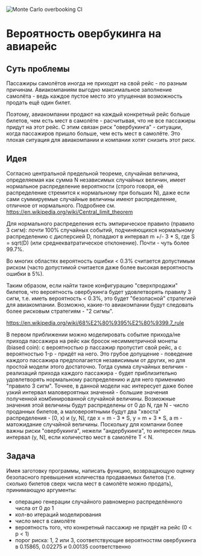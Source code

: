 ![Monte Carlo overbooking CI](https://github.com/itiviti-cpp-master/monte-carlo-overbooking/workflows/Monte%20Carlo%20overbooking%20CI/badge.svg)
# Вероятность овербукинга на авиарейс

## Суть проблемы

Пассажиры самолётов иногда не приходят на свой рейс - по разным причинам. Авиакомпаниям выгодно максимальное заполнение самолёта - ведь каждое пустое место это упущенная возможность продать ещё один билет.

Поэтому, авиакомпании продают на каждый конкретный рейс больше билетов, чем есть мест в самолёте - расчитывая, что не все пассажиры придут на этот рейс. С этим связан риск "овербукинга" - ситуации, когда
пассажиров пришло больше, чем есть мест в самолёте. Это плохая ситуация для авиакомпании и компании хотят снизить этот риск.

## Идея

Согласно центральной предельной теореме, случайная величина, определяемая как сумма N независимых случайных величин, имеет нормальное распределение вероятности (строго говоря, её распределение стремится к
нормальному при больших N), даже если сами суммируемые случайные величины имеют распределение, отличное от нормального. Подробнее см. https://en.wikipedia.org/wiki/Central_limit_theorem

Для нормального распределения есть эмпирическое правило (правило 3 сигм): _почти_ 100% случайных событий, подчиняющихся нормальному распределению с дисперсией D, попадают в интервал m +/- 3 * S, где S = sqrt(D)
(или среднекватратическое отклонение). Почти - чуть более 99.7%.

Во многих областях вероятность ошибки < 0.3% считается допустимым риском (часто допустимой считается даже более высокая вероятность ошибки в 5%).

Таким образом, если найти такое конфигурацию "сверхпродажи" билетов, что вероятность овербукинга будет удовлетворять правилу 3 сигм, т.е. иметь вероятность < 0.3%, это будет "безопасной" стратегией для
авиакомпании. Возможно, какие-то авиакомпании будут следовать более рисковым стратегиям - "2 сигмы".

https://en.wikipedia.org/wiki/68%E2%80%9395%E2%80%9399.7_rule

В первом приближении можно моделировать событие прихода/не прихода пассажира на рейс как бросок несимметричной монеты (biased coin): с вероятностью p пассажир пропустит свой рейс, а с вероятностью 1-p - придёт на
него. Это грубое допущение - поведение каждого пассажира предполагается независимым от других, но для простой модели этого достаточно.
Тогда сумма случайных величин - реализаций прихода каждого пассажира - будет приблизительно удовлетворять нормальному распределению и для него применимо "правило 3 сигм". Точнее, в данной модели нас интересует
даже более узкий интервал маловероятных значений - большие значения полученной комбинированной случайной величины. Возможные значения этой величины будут распределены от 0 до N, где N - число проданных билетов, а
маловероятными будут два "хвоста" распределения - [0, x) и (y, N], где x = m - 3 * S, y = m + 3 * S, а m - матожидание случайной величины. Поскольку для компании более важны риски "овербукинга", нежели
"андербукинга", то интересен лишь интервал (y, N], если количество мест в самолёте T < N.

## Задача

Имея заготовку программы, написать функцию, возвращающую оценку безопасного превышения количества продаваемых билетов (т.е. сколько билетов сверх числа мест в самолёте можно продать), принимающую аргументы:
- операцию генерации случайного равномерно распределённого числа от 0 до 1
- кол-во итераций моделирования
- число мест в самолёте
- вероятность того, что конкретный пассажир не придёт на рейс (0 < p < 1)
- порог риска: 1, 2 или 3, соответствующие вероятностям овербукинга в 0.15865, 0.02275 и 0.00135 соответственно
